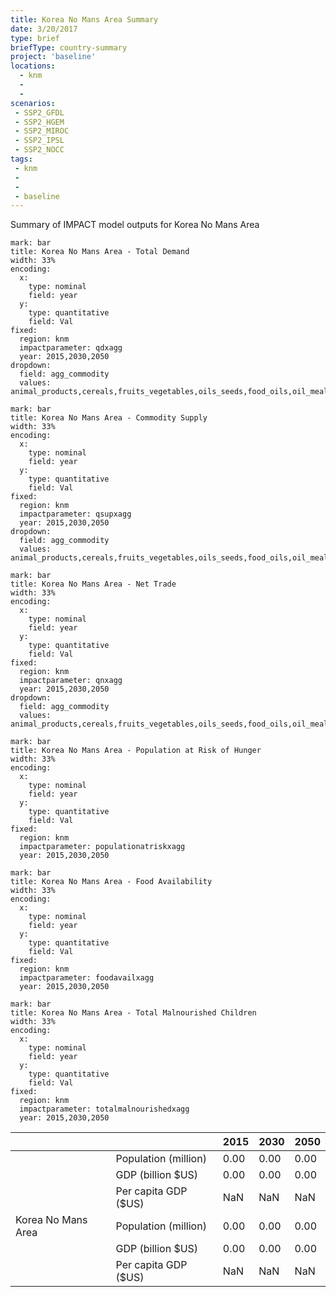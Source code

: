 ```yaml
---
title: Korea No Mans Area Summary
date: 3/20/2017
type: brief
briefType: country-summary
project: 'baseline'
locations:
  - knm
  - 
  - 
scenarios:
 - SSP2_GFDL
 - SSP2_HGEM
 - SSP2_MIROC
 - SSP2_IPSL
 - SSP2_NOCC
tags:
 - knm
 - 
 - 
 - baseline
---
```

Summary of IMPACT model outputs for Korea No Mans Area

```chart
mark: bar
title: Korea No Mans Area - Total Demand
width: 33%
encoding:
  x:
    type: nominal
    field: year
  y:
    type: quantitative
    field: Val
fixed:
  region: knm
  impactparameter: qdxagg
  year: 2015,2030,2050
dropdown:
  field: agg_commodity
  values: animal_products,cereals,fruits_vegetables,oils_seeds,food_oils,oil_meals,other,pulses,roots_tubers,sugar
```

```chart
mark: bar
title: Korea No Mans Area - Commodity Supply
width: 33%
encoding:
  x:
    type: nominal
    field: year
  y:
    type: quantitative
    field: Val
fixed:
  region: knm
  impactparameter: qsupxagg
  year: 2015,2030,2050
dropdown:
  field: agg_commodity
  values: animal_products,cereals,fruits_vegetables,oils_seeds,food_oils,oil_meals,other,pulses,roots_tubers,sugar
```

```chart
mark: bar
title: Korea No Mans Area - Net Trade
width: 33%
encoding:
  x:
    type: nominal
    field: year
  y:
    type: quantitative
    field: Val
fixed:
  region: knm
  impactparameter: qnxagg
  year: 2015,2030,2050
dropdown:
  field: agg_commodity
  values: animal_products,cereals,fruits_vegetables,oils_seeds,food_oils,oil_meals,other,pulses,roots_tubers,sugar
```

```chart
mark: bar
title: Korea No Mans Area - Population at Risk of Hunger
width: 33%
encoding:
  x:
    type: nominal
    field: year
  y:
    type: quantitative
    field: Val
fixed:
  region: knm
  impactparameter: populationatriskxagg
  year: 2015,2030,2050
```

```chart
mark: bar
title: Korea No Mans Area - Food Availability
width: 33%
encoding:
  x:
    type: nominal
    field: year
  y:
    type: quantitative
    field: Val
fixed:
  region: knm
  impactparameter: foodavailxagg
  year: 2015,2030,2050
```

```chart
mark: bar
title: Korea No Mans Area - Total Malnourished Children
width: 33%
encoding:
  x:
    type: nominal
    field: year
  y:
    type: quantitative
    field: Val
fixed:
  region: knm
  impactparameter: totalmalnourishedxagg
  year: 2015,2030,2050
```

|   |   | 2015 | 2030 | 2050 |
|---|---|---|---|---|
|  | Population (million) | 0.00 | 0.00 | 0.00 |
|  | GDP (billion $US) | 0.00 | 0.00 | 0.00 |
|  | Per capita GDP ($US) | NaN | NaN | NaN |
| Korea No Mans Area | Population (million) | 0.00 | 0.00 | 0.00 |
|  | GDP (billion $US) | 0.00 | 0.00 | 0.00 |
|  | Per capita GDP ($US) | NaN| NaN| NaN|